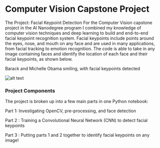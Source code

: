 # Computer Vision Capstone Project

The Project: Facial Keypoint Detection
For the Computer Vision capstone project in the AI Nanodegree program I combined my knowledge of computer vision techniques and deep learning to build and end-to-end facial keypoint recognition system. Facial keypoints include points around the eyes, nose, and mouth on any face and are used in many applications, from facial tracking to emotion recognition. The code is able to take in any image containing faces and identify the location of each face and their facial keypoints, as shown below.


Barack and Michelle Obama smiling, with facial keypoints detected

![alt text](https://github.com/rubenisme/cv_project/master/obamas-with-keypoints.png "")


### Project Components
The project is broken up into a few main parts in one Python notebook:

Part 1: Investigating OpenCV, pre-processing, and face detection

Part 2 : Training a Convolutional Neural Network (CNN) to detect facial keypoints

Part 3 : Putting parts 1 and 2 together to identify facial keypoints on any image!



